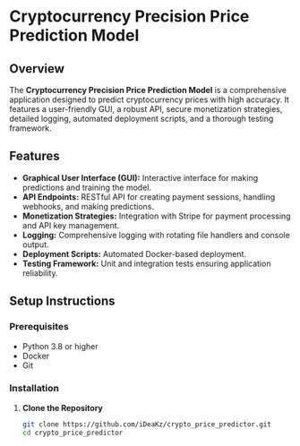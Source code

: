 # Cryptocurrency Precision Price Prediction Model

## Overview

The **Cryptocurrency Precision Price Prediction Model** is a comprehensive application designed to predict cryptocurrency prices with high accuracy. It features a user-friendly GUI, a robust API, secure monetization strategies, detailed logging, automated deployment scripts, and a thorough testing framework.

## Features

- **Graphical User Interface (GUI):** Interactive interface for making predictions and training the model.
- **API Endpoints:** RESTful API for creating payment sessions, handling webhooks, and making predictions.
- **Monetization Strategies:** Integration with Stripe for payment processing and API key management.
- **Logging:** Comprehensive logging with rotating file handlers and console output.
- **Deployment Scripts:** Automated Docker-based deployment.
- **Testing Framework:** Unit and integration tests ensuring application reliability.

## Setup Instructions

### Prerequisites

- Python 3.8 or higher
- Docker
- Git

### Installation

1. **Clone the Repository**

   ```bash
   git clone https://github.com/iDeaKz/crypto_price_predictor.git
   cd crypto_price_predictor
